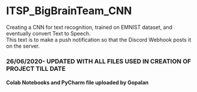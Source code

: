 # ITSP_BigBrainTeam_CNN   
Creating a CNN for text recognition, trained on EMNIST dataset, and eventually convert Text to Speech.       
This text is to make a push notification so that the Discord Webhook posts it on the server.      

### 26/06/2020- UPDATED WITH ALL FILES USED IN CREATION OF PROJECT TILL DATE
#### Colab Notebooks and PyCharm file uploaded by Gopalan
